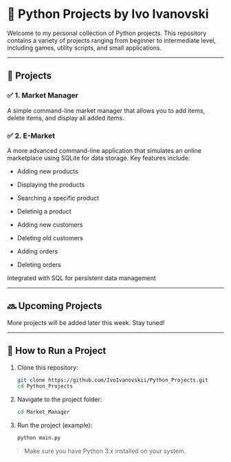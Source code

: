 # 🐍 Python Projects by Ivo Ivanovski

Welcome to my personal collection of Python projects. This repository contains a variety of projects ranging from beginner to intermediate level, including games, utility scripts, and small applications.

---

## 📁 Projects

### ✅ 1. Market Manager
A simple command-line market manager that allows you to add items, delete items, and display all added items.

### ✅ 2. E-Market
A more advanced command-line application that simulates an online marketplace using SQLite for data storage. Key features include:

- Adding new products

- Displaying the products

- Searching a specific product

- Deletinig a product

- Adding new customers

- Deleting old customers

- Adding orders

- Deleting orders

Integrated with SQL for persistent data management

---

## 🔜 Upcoming Projects

More projects will be added later this week. Stay tuned!

---

## 🚀 How to Run a Project

1. Clone this repository:

    ```bash
    git clone https://github.com/IvoIvanovskii/Python_Projects.git
    cd Python_Projects
    ```

2. Navigate to the project folder:

    ```bash
    cd Market_Manager
    ```

3. Run the project (example):

    ```bash
    python main.py
    ```

> Make sure you have Python 3.x installed on your system.
